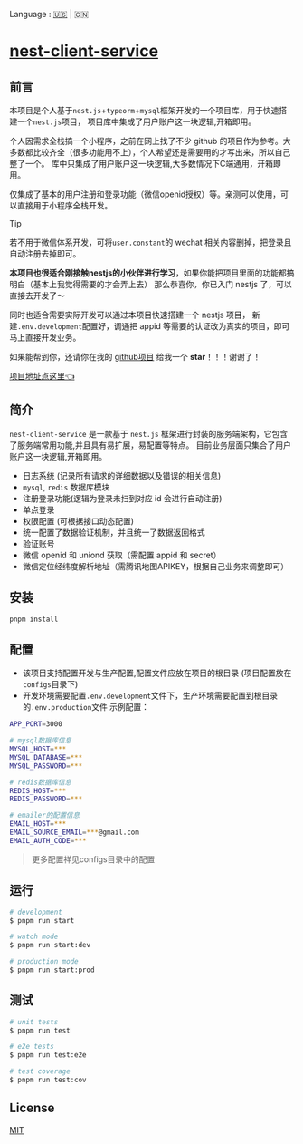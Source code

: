 <!-- <p align="center">
  <a href="https://github.com/AllenBei/nest-client-service" target="blank">
</p> -->
Language : [🇺🇸](./README.md)  | 🇨🇳

# [nest-client-service](https://github.com/AllenBei/nest-client-service)

## 前言

本项目是个人基于`nest.js`+`typeorm`+`mysql`框架开发的一个项目库，用于快速搭建一个`nest.js`项目，
项目库中集成了用户账户这一块逻辑,开箱即用。

个人因需求全栈搞一个小程序，之前在网上找了不少 github 的项目作为参考。大多数都比较齐全（很多功能用不上），个人希望还是需要用的才写出来，所以自己整了一个。
库中只集成了用户账户这一块逻辑,大多数情况下C端通用，开箱即用。

仅集成了基本的用户注册和登录功能（微信openid授权）等。亲测可以使用，可以直接用于小程序全栈开发。
> [!TIP]
> 若不用于微信体系开发，可将`user.constant`的 wechat 相关内容删掉，把登录且自动注册去掉即可。

**本项目也很适合刚接触nestjs的小伙伴进行学习**，如果你能把项目里面的功能都搞明白（基本上我觉得需要的才会弄上去）
那么恭喜你，你已入门 nestjs 了，可以直接去开发了～

同时也适合需要实际开发可以通过本项目快速搭建一个 nestjs 项目，
新建`.env.development`配置好，调通把 appid 等需要的认证改为真实的项目，即可马上直接开发业务。

如果能帮到你，还请你在我的 [github项目](https://github.com/AllenBei/nest-client-service) 给我一个 **star**！！！谢谢了！

[项目地址点这里👈](https://github.com/AllenBei/nest-client-service)

## 简介

`nest-client-service` 是一款基于 `nest.js` 框架进行封装的服务端架构，它包含了服务端常用功能,并且具有易扩展，易配置等特点。
目前业务层面只集合了用户账户这一块逻辑,开箱即用。

- 日志系统 (记录所有请求的详细数据以及错误的相关信息)
- `mysql`, `redis` 数据库模块
- 注册登录功能(逻辑为登录未扫到对应 id 会进行自动注册)
- 单点登录
- 权限配置 (可根据接口动态配置)
- 统一配置了数据验证机制，并且统一了数据返回格式
- 验证账号
- 微信 openid 和 uniond 获取（需配置 appid 和 secret）
- 微信定位经纬度解析地址（需腾讯地图APIKEY，根据自己业务来调整即可）

## 安装

```bash
pnpm install
```

## 配置

- 该项目支持配置开发与生产配置,配置文件应放在项目的根目录 (项目配置放在`configs`目录下)
- 开发环境需要配置`.env.development`文件下，生产环境需要配置到根目录的`.env.production`文件
    示例配置：

```bash
APP_PORT=3000

# mysql数据库信息
MYSQL_HOST=***
MYSQL_DATABASE=***
MYSQL_PASSWORD=***

# redis数据库信息
REDIS_HOST=***
REDIS_PASSWORD=***

# emailer的配置信息
EMAIL_HOST=***
EMAIL_SOURCE_EMAIL=***@gmail.com
EMAIL_AUTH_CODE=***
```

> 更多配置祥见configs目录中的配置

## 运行

```bash
# development
$ pnpm run start

# watch mode
$ pnpm run start:dev

# production mode
$ pnpm run start:prod
```

## 测试

```bash
# unit tests
$ pnpm run test

# e2e tests
$ pnpm run test:e2e

# test coverage
$ pnpm run test:cov
```

## License

[MIT](https://github.com/AllenBei/nest-client-service/blob/main/LICENSE)
